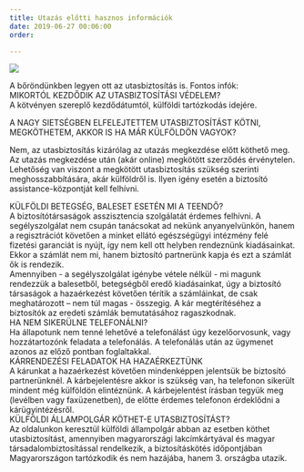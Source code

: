 ```yaml
---
title: Utazás előtti hasznos információk
date: 2019-06-27 00:06:00
order: 

---
```

![](/uploads/utazás.jpg)

A bőröndünkben legyen ott az utasbiztosítás is. Fontos infók:  
MIKORTÓL KEZDŐDIK AZ UTASBIZTOSÍTÁSI VÉDELEM?  
A kötvényen szereplő kezdődátumtól, külföldi tartózkodás idejére.

A NAGY SIETSÉGBEN ELFELEJTETTEM UTASBIZTOSÍTÁST KÖTNI, MEGKÖTHETEM, AKKOR IS HA MÁR KÜLFÖLDÖN VAGYOK?

Nem, az utasbiztosítás kizárólag az utazás megkezdése előtt köthető meg. Az utazás megkezdése után (akár online) megkötött szerződés érvénytelen. Lehetőség van viszont a megkötött utasbiztosítás szükség szerinti meghosszabbítására, akár külföldről is. Ilyen igény esetén a biztosító assistance-központját kell felhívni.

KÜLFÖLDI BETEGSÉG, BALESET ESETÉN MI A TEENDŐ?  
A biztosítótársaságok asszisztencia szolgálatát érdemes felhívni. A segélyszolgálat nem csupán tanácsokat ad nekünk anyanyelvünkön, hanem a regisztrációt követően a minket ellátó egészségügyi intézmény felé fizetési garanciát is nyújt, így nem kell ott helyben rendeznünk kiadásainkat. Ekkor a számlát nem mi, hanem biztosító partnerünk kapja és ezt a számlát ők is rendezik.  
Amennyiben - a segélyszolgálat igénybe vétele nélkül - mi magunk rendezzük a balesetből, betegségből eredő kiadásainkat, úgy a biztosító társaságok a hazaérkezést követően térítik a számláinkat, de csak meghatározott – nem túl magas - összegig. A kár megtérítéséhez a biztosítók az eredeti számlák bemutatásához ragaszkodnak.  
HA NEM SIKERÜLNE TELEFONÁLNI?  
Ha állapotunk nem tenné lehetővé a telefonálást úgy kezelőorvosunk, vagy hozzátartozónk feladata a telefonálás. A telefonálás után az ügymenet azonos az előző pontban foglaltakkal.  
KÁRRENDEZÉSI FELADATOK HA HAZAÉRKEZTÜNK  
A kárunkat a hazaérkezést követően mindenképpen jelentsük be biztosító partnerünknél. A kárbejelentésre akkor is szükség van, ha telefonon sikerült mindent még külföldön elintéznünk. A kárbejelentést írásban tegyük meg (levélben vagy faxüzenetben), de előtte érdemes telefonon érdeklődni a kárügyintézésről.  
KÜLFÖLDI ÁLLAMPOLGÁR KÖTHET-E UTASBIZTOSÍTÁST?  
Az oldalunkon keresztül külföldi állampolgár abban az esetben köthet utasbiztosítást, amennyiben magyarországi lakcímkártyával és magyar társadalombiztosítással rendelkezik, a biztosításkötés időpontjában Magyarországon tartózkodik és nem hazájába, hanem 3. országba utazik.